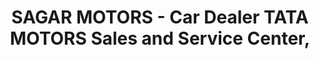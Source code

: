 ---
title: "SAGAR MOTORS - Car Dealer TATA MOTORS Sales and Service Center,"
url: /noida/sagar-motors-car-dealer-tata-motors-sales-and-service-center/
shop: car
---